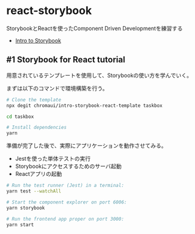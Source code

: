 # react-storybook

StorybookとReactを使ったComponent Driven Developmentを練習する

- [Intro to Storybook](https://www.learnstorybook.com/intro-to-storybook/)

## #1 Storybook for React tutorial

用意されているテンプレートを使用して、Storybookの使い方を学んでいく。

まずは以下のコマンドで環境構築を行う。

```bash
# Clone the template
npx degit chromaui/intro-storybook-react-template taskbox

cd taskbox

# Install dependencies
yarn
```

準備が完了した後で、実際にアプリケーションを動作させてみる。

- Jestを使った単体テストの実行
- Storybookにアクセスするためのサーバ起動
- Reactアプリの起動

```bash
# Run the test runner (Jest) in a terminal:
yarn test --watchAll

# Start the component explorer on port 6006:
yarn storybook

# Run the frontend app proper on port 3000:
yarn start
```
